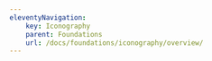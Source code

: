 ```yaml
---
eleventyNavigation:
    key: Iconography
    parent: Foundations
    url: /docs/foundations/iconography/overview/
---
```

